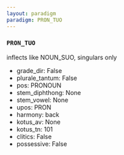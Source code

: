 ```yaml
---
layout: paradigm
paradigm: PRON_TUO
---
```

### ` PRON_TUO `

inflects like NOUN_SUO, singulars only
* grade_dir: False
* plurale_tantum: False
* pos: PRONOUN
* stem_diphthong: None
* stem_vowel: None
* upos: PRON
* harmony: back
* kotus_av: None
* kotus_tn: 101
* clitics: False
* possessive: False
